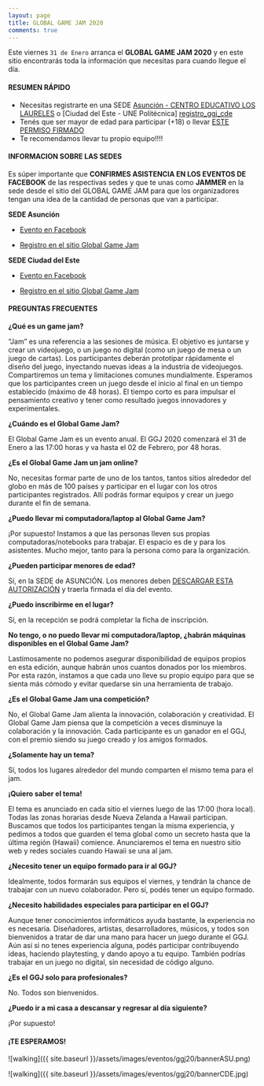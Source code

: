 ```yaml
---
layout: page
title: GLOBAL GAME JAM 2020
comments: true
---
```


Este viernes `31 de Enero` arranca el **GLOBAL GAME JAM 2020** y en este sitio encontrarás toda la información que necesitas para cuando llegue el día.

#### RESUMEN RÁPIDO

- Necesitas registrarte en una SEDE [Asunción - CENTRO EDUCATIVO LOS LAURELES][registro_ggj_asu] o [Ciudad del Este - UNE Politécnica] [registro_ggj_cde]
- Tenés que ser mayor de edad para participar (+18) o llevar [ESTE PERMISO FIRMADO][permiso_menor]
- Te recomendamos llevar tu propio equipo!!!!

#### INFORMACION SOBRE LAS SEDES

Es súper importante que **CONFIRMES ASISTENCIA EN LOS EVENTOS DE FACEBOOK** de las respectivas sedes y que te unas como **JAMMER** en la sede desde el sitio del GLOBAL GAME JAM para que los organizadores tengan una idea de la cantidad de personas que van a participar.

**SEDE Asunción**

- [Evento en Facebook][evento_fb_asu]

- [Registro en el sitio Global Game Jam][registro_ggj_asu]

**SEDE Ciudad del Este**

- [Evento en Facebook][evento_fb_cde]

- [Registro en el sitio Global Game Jam][registro_ggj_cde]

#### PREGUNTAS FRECUENTES

**¿Qué es un game jam?** 

“Jam” es una referencia a las sesiones de música. El objetivo es juntarse y crear un videojuego, o un juego no digital (como un juego de mesa o un juego de cartas). Los participantes deberán prototipar rápidamente el diseño del juego, inyectando nuevas ideas a la industria de videojuegos. Compartiremos un tema y limitaciones comunes mundialmente. Esperamos que los participantes creen un juego desde el inicio al final en un tiempo establecido (máximo de 48 horas). El tiempo corto es para impulsar el pensamiento creativo y tener como resultado juegos innovadores y experimentales. 

**¿Cuándo es el Global Game Jam?** 

El Global Game Jam es un evento anual. El GGJ 2020 comenzará el 31 de Enero a las 17:00 horas y va hasta el 02 de Febrero, por 48 horas. 

**¿Es el Global Game Jam un jam online?** 

No, necesitas formar parte de uno de los tantos, tantos sitios alrededor del globo en más de 100 países y participar en el lugar con los otros participantes registrados. Allí podrás formar equipos y crear un juego durante el fin de semana. 

**¿Puedo llevar mi computadora/laptop al Global Game Jam?**

¡Por supuesto! Instamos a que las personas lleven sus propias computadoras/notebooks para trabajar. El espacio es de y para los asistentes. Mucho mejor, tanto para la persona como para la organización.

**¿Pueden participar menores de edad?**

Sí, en la SEDE de ASUNCIÓN. Los menores deben [DESCARGAR ESTA AUTORIZACIÓN][permiso_menor] y traerla firmada el día del evento.

**¿Puedo inscribirme en el lugar?**

Sí, en la recepción se podrá completar la ficha de inscripción. 

**No tengo, o no puedo llevar mi computadora/laptop, ¿habrán máquinas disponibles en el Global Game Jam?**

Lastimosamente no podemos asegurar disponibilidad de equipos propios en esta edición, aunque habrán unos cuantos donados por los miembros. Por esta razón, instamos a que cada uno lleve su propio equipo para que se sienta más cómodo y evitar quedarse sin una herramienta de trabajo.

**¿Es el Global Game Jam una competición?** 

No, el Global Game Jam alienta la innovación, colaboración y creatividad. El Global Game Jam piensa que la competición a veces disminuye la colaboración y la innovación. Cada participante es un ganador en el GGJ, con el premio siendo su juego creado y los amigos formados. 

**¿Solamente hay un tema?**

Sí, todos los lugares alrededor del mundo comparten el mismo tema para el jam. 

**¡Quiero saber el tema!**

El tema es anunciado en cada sitio el viernes luego de las 17:00 (hora local). Todas las zonas horarias desde Nueva Zelanda a Hawaii participan. Buscamos que todos los participantes tengan la misma experiencia, y pedimos a todos que guarden el tema global como un secreto hasta que la última región (Hawaii) comience. Anunciaremos el tema en nuestro sitio web y redes sociales cuando Hawaii se una al jam. 

**¿Necesito tener un equipo formado para ir al GGJ?**

Idealmente, todos formarán sus equipos el viernes, y tendrán la chance de trabajar con un nuevo colaborador. Pero sí, podés tener un equipo formado. 

**¿Necesito habilidades especiales para participar en el GGJ?**

Aunque tener conocimientos informáticos ayuda bastante, la experiencia no es necesaria. Diseñadores, artistas, desarrolladores, músicos, y todos son bienvenidos a tratar de dar una mano para hacer un juego durante el GGJ. Aún así si no tenes experiencia alguna, podés participar contribuyendo ideas, haciendo playtesting, y dando apoyo a tu equipo. También podrías trabajar en un juego no digital, sin necesidad de código alguno. 

**¿Es el GGJ solo para profesionales?** 

No. Todos son bienvenidos.

**¿Puedo ir a mi casa a descansar y regresar al día siguiente?**

¡Por supuesto!

#### ¡TE ESPERAMOS!

![walking]({{ site.baseurl }}/assets/images/eventos/ggj20/bannerASU.png)

![walking]({{ site.baseurl }}/assets/images/eventos/ggj20/bannerCDE.jpg)

[permiso_menor]:https://drive.google.com/file/d/1N7DX9kMAEaOG-OQ65Jkpd0HC6pZQGYZY/view?usp=sharing
[evento_fb_asu]:https://www.facebook.com/events/734953433580239/
[registro_ggj_asu]:https://www.facebook.com/events/734953433580239/
[evento_fb_cde]:https://www.facebook.com/events/2578509932197885/
[registro_ggj_cde]:https://globalgamejam.org/2020/jam-sites/facultad-polit%C3%A9cnica-une